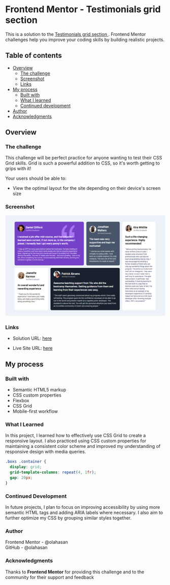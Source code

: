 # Frontend Mentor - Testimonials grid section

This is a solution to the [Testimonials grid section
](https://www.frontendmentor.io/challenges/testimonials-grid-section-Nnw6J7Un7). Frontend Mentor challenges help you improve your coding skills by building realistic projects.

## Table of contents

- [Overview](#overview)
  - [The challenge](#the-challenge)
  - [Screenshot](#screenshot)
  - [Links](#links)
- [My process](#my-process)
  - [Built with](#built-with)
  - [What I learned](#what-i-learned)
  - [Continued development](#continued-development)
- [Author](#author)
- [Acknowledgments](#Acknowledgments)

## Overview

### The challenge

This challenge will be perfect practice for anyone wanting to test their CSS Grid skills. Grid is such a powerful addition to CSS, so it's worth getting to grips with it!

Your users should be able to:

- View the optimal layout for the site depending on their device's screen size

### Screenshot

![Screenshot](./images/screenshot.png)

### Links

- Solution URL: [here](https://github.com/olahasan/HTML_AND_CSS_Frontend-Mentor_JUNIOR-Testimonials-grid-section)

- Live Site URL: [here](https://olahasan.github.io/HTML_AND_CSS_Frontend-Mentor_JUNIOR-Testimonials-grid-section/)

## My process

### Built with

- Semantic HTML5 markup
- CSS custom properties
- Flexbox
- CSS Grid
- Mobile-first workflow

### What I Learned

In this project, I learned how to effectively use CSS Grid to create a responsive layout. I also practiced using CSS custom properties for maintaining a consistent color scheme and improved my understanding of responsive design with media queries.

```css
.boxs .container {
  display: grid;
  grid-template-columns: repeat(4, 1fr);
  gap: 20px;
}
```

### Continued Development

In future projects, I plan to focus on improving accessibility by using more semantic HTML tags and adding ARIA labels where necessary. I also aim to further optimize my CSS by grouping similar styles together.

### Author

Frontend Mentor - @olahasan<br>
GitHub - @olahasan

### Acknowledgments

Thanks to **Frontend Mentor** for providing this challenge and to the community for their support and feedback
